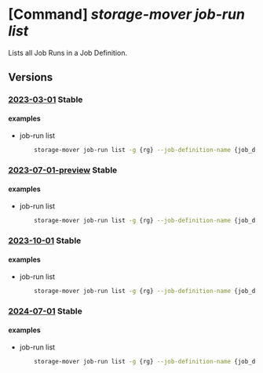# [Command] _storage-mover job-run list_

Lists all Job Runs in a Job Definition.

## Versions

### [2023-03-01](/Resources/mgmt-plane/L3N1YnNjcmlwdGlvbnMve30vcmVzb3VyY2Vncm91cHMve30vcHJvdmlkZXJzL21pY3Jvc29mdC5zdG9yYWdlbW92ZXIvc3RvcmFnZW1vdmVycy97fS9wcm9qZWN0cy97fS9qb2JkZWZpbml0aW9ucy97fS9qb2JydW5z/2023-03-01.xml) **Stable**

<!-- mgmt-plane /subscriptions/{}/resourcegroups/{}/providers/microsoft.storagemover/storagemovers/{}/projects/{}/jobdefinitions/{}/jobruns 2023-03-01 -->

#### examples

- job-run list
    ```bash
        storage-mover job-run list -g {rg} --job-definition-name {job_definition} --project-name {project_name} --storage-mover-name {mover_name}
    ```

### [2023-07-01-preview](/Resources/mgmt-plane/L3N1YnNjcmlwdGlvbnMve30vcmVzb3VyY2Vncm91cHMve30vcHJvdmlkZXJzL21pY3Jvc29mdC5zdG9yYWdlbW92ZXIvc3RvcmFnZW1vdmVycy97fS9wcm9qZWN0cy97fS9qb2JkZWZpbml0aW9ucy97fS9qb2JydW5z/2023-07-01-preview.xml) **Stable**

<!-- mgmt-plane /subscriptions/{}/resourcegroups/{}/providers/microsoft.storagemover/storagemovers/{}/projects/{}/jobdefinitions/{}/jobruns 2023-07-01-preview -->

#### examples

- job-run list
    ```bash
        storage-mover job-run list -g {rg} --job-definition-name {job_definition} --project-name {project_name} --storage-mover-name {mover_name}
    ```

### [2023-10-01](/Resources/mgmt-plane/L3N1YnNjcmlwdGlvbnMve30vcmVzb3VyY2Vncm91cHMve30vcHJvdmlkZXJzL21pY3Jvc29mdC5zdG9yYWdlbW92ZXIvc3RvcmFnZW1vdmVycy97fS9wcm9qZWN0cy97fS9qb2JkZWZpbml0aW9ucy97fS9qb2JydW5z/2023-10-01.xml) **Stable**

<!-- mgmt-plane /subscriptions/{}/resourcegroups/{}/providers/microsoft.storagemover/storagemovers/{}/projects/{}/jobdefinitions/{}/jobruns 2023-10-01 -->

#### examples

- job-run list
    ```bash
        storage-mover job-run list -g {rg} --job-definition-name {job_definition} --project-name {project_name} --storage-mover-name {mover_name}
    ```

### [2024-07-01](/Resources/mgmt-plane/L3N1YnNjcmlwdGlvbnMve30vcmVzb3VyY2Vncm91cHMve30vcHJvdmlkZXJzL21pY3Jvc29mdC5zdG9yYWdlbW92ZXIvc3RvcmFnZW1vdmVycy97fS9wcm9qZWN0cy97fS9qb2JkZWZpbml0aW9ucy97fS9qb2JydW5z/2024-07-01.xml) **Stable**

<!-- mgmt-plane /subscriptions/{}/resourcegroups/{}/providers/microsoft.storagemover/storagemovers/{}/projects/{}/jobdefinitions/{}/jobruns 2024-07-01 -->

#### examples

- job-run list
    ```bash
        storage-mover job-run list -g {rg} --job-definition-name {job_definition} --project-name {project_name} --storage-mover-name {mover_name}
    ```
